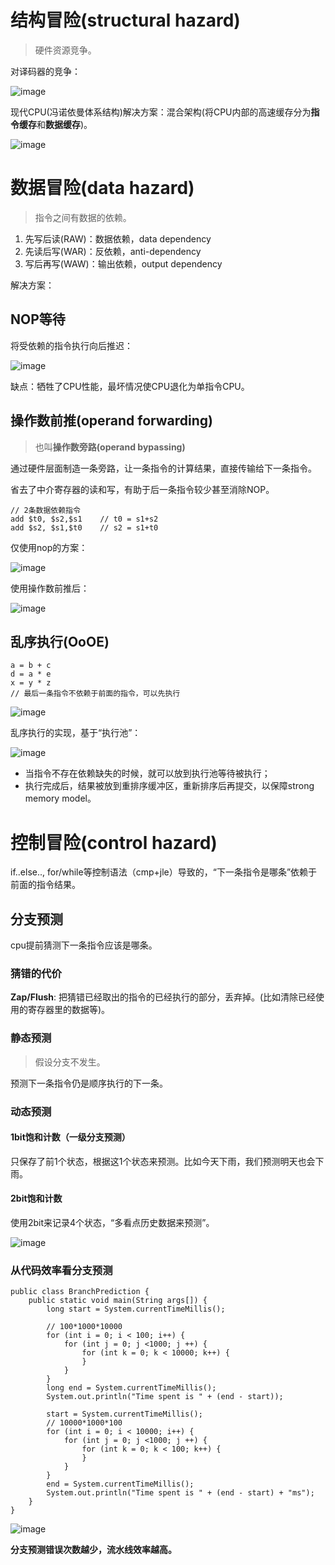 # 结构冒险(structural hazard)

> 硬件资源竞争。

对译码器的竞争：

![image](https://piachh.cn/show?pic=pics/hazard_struct.jpeg)

现代CPU(冯诺依曼体系结构)解决方案：混合架构(将CPU内部的高速缓存分为**指令缓存**和**数据缓存**)。

![image](https://piachh.cn/show?pic=pics/hazard_struct_sl.jpeg)

# 数据冒险(data hazard)

> 指令之间有数据的依赖。

1. 先写后读(RAW)：数据依赖，data dependency
2. 先读后写(WAR)：反依赖，anti-dependency
3. 写后再写(WAW)：输出依赖，output dependency

解决方案：

## NOP等待

将受依赖的指令执行向后推迟：

![image](https://piachh.cn/show?pic=pics/hazard_data_sl_nop.jpeg)

缺点：牺牲了CPU性能，最坏情况使CPU退化为单指令CPU。

## 操作数前推(operand forwarding)

> 也叫**操作数旁路(operand bypassing)**

通过硬件层面制造一条旁路，让一条指令的计算结果，直接传输给下一条指令。

省去了中介寄存器的读和写，有助于后一条指令较少甚至消除NOP。

```
// 2条数据依赖指令
add $t0, $s2,$s1    // t0 = s1+s2
add $s2, $s1,$t0    // s2 = s1+t0
```
仅使用nop的方案：

![image](https://piachh.cn/show?pic=pics/hazard_data_sl_without_forward.jpeg)

使用操作数前推后：

![image](https://piachh.cn/show?pic=pics/hazard_data_sl_forward.jpeg)

## 乱序执行(OoOE)

```
a = b + c
d = a * e
x = y * z
// 最后一条指令不依赖于前面的指令，可以先执行
```

![image](https://piachh.cn/show?pic=pics/hazard_data_sl_oooe.jpeg)

乱序执行的实现，基于“执行池”：

![image](https://piachh.cn/show?pic=pics/hazard_data_sl_oooe_pool.jpeg)

- 当指令不存在依赖缺失的时候，就可以放到执行池等待被执行；
- 执行完成后，结果被放到重排序缓冲区，重新排序后再提交，以保障strong memory model。

# 控制冒险(control hazard)

if..else.., for/while等控制语法（cmp+jle）导致的，“下一条指令是哪条”依赖于前面的指令结果。

## 分支预测

cpu提前猜测下一条指令应该是哪条。

### 猜错的代价

**Zap/Flush**: 把猜错已经取出的指令的已经执行的部分，丢弃掉。(比如清除已经使用的寄存器里的数据等)。

### 静态预测

> 假设分支不发生。

预测下一条指令仍是顺序执行的下一条。

### 动态预测

#### 1bit饱和计数（一级分支预测）

只保存了前1个状态，根据这1个状态来预测。比如今天下雨，我们预测明天也会下雨。

#### 2bit饱和计数

使用2bit来记录4个状态，“多看点历史数据来预测”。

![image](https://piachh.cn/show?pic=pics/hazard_ctrl_sl_pre_2bit.jpeg)

### 从代码效率看分支预测

```
public class BranchPrediction {
    public static void main(String args[]) {        
        long start = System.currentTimeMillis();
        
        // 100*1000*10000
        for (int i = 0; i < 100; i++) {
            for (int j = 0; j <1000; j ++) {
                for (int k = 0; k < 10000; k++) {
                }
            }
        }
        long end = System.currentTimeMillis();
        System.out.println("Time spent is " + (end - start));
                
        start = System.currentTimeMillis();
        // 10000*1000*100
        for (int i = 0; i < 10000; i++) {
            for (int j = 0; j <1000; j ++) {
                for (int k = 0; k < 100; k++) {
                }
            }
        }
        end = System.currentTimeMillis();
        System.out.println("Time spent is " + (end - start) + "ms");
    }
}

```

![image](https://piachh.cn/show?pic=pics/hazard_data_loop_code.jpeg)

**分支预测错误次数越少，流水线效率越高。**